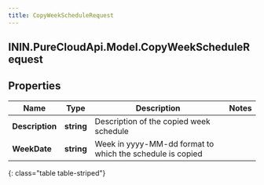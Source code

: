 ```yaml
---
title: CopyWeekScheduleRequest
---
```

## ININ.PureCloudApi.Model.CopyWeekScheduleRequest

## Properties

|Name | Type | Description | Notes|
|------------ | ------------- | ------------- | -------------|
| **Description** | **string** | Description of the copied week schedule | |
| **WeekDate** | **string** | Week in yyyy-MM-dd format to which the schedule is copied | |
{: class="table table-striped"}


